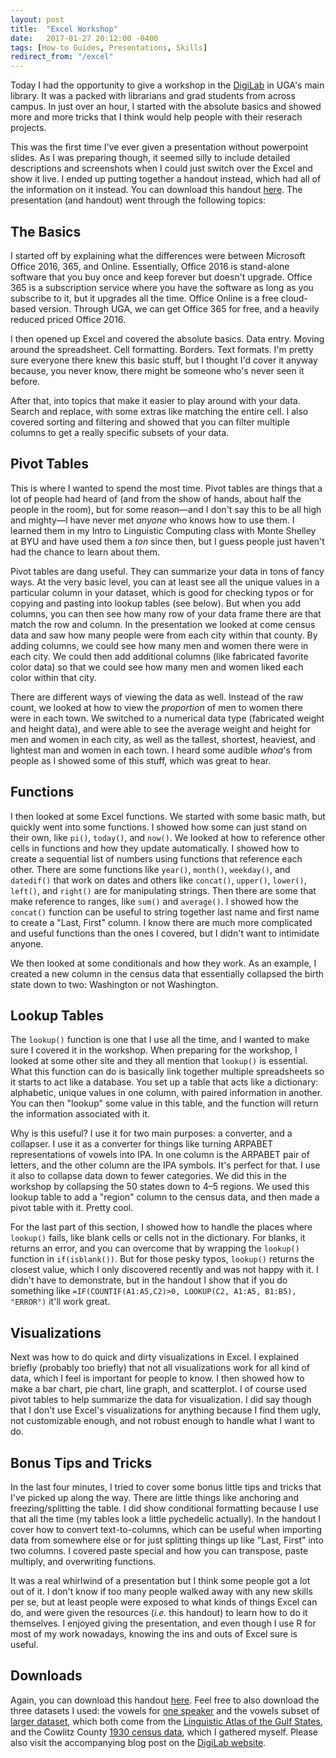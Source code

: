 ```yaml
---
layout: post
title:  "Excel Workshop"
date:   2017-01-27 20:12:00 -0400
tags: [How-to Guides, Presentations, Skills]
redirect_from: "/excel"
---
```


Today I had the opportunity to give a workshop in the [DigiLab](https://digi.uga.edu) in UGA's main library. It was a packed with librarians and grad students from across campus. In just over an hour, I started with the absolute basics and showed more and more tricks that I think would help people with their reserach projects.

This was the first time I've ever given a presentation without powerpoint slides. As I was preparing though, it seemed silly to include detailed descriptions and screenshots when I could just switch over the Excel and show it live. I ended up putting together a handout instead, which had all of the information on it instead. You can download this handout <a href="/downloads/170127-ExcelWorkshop.pdf" title="download Excel handout">here</a>. The presentation (and handout) went through the following topics:

## The Basics

I started off by explaining what the differences were between Microsoft Office 2016, 365, and Online. Essentially, Office 2016 is stand-alone software that you buy once and keep forever but doesn't upgrade. Office 365 is a subscription service where you have the software as long as you subscribe to it, but it upgrades all the time. Office Online is a free cloud-based version. Through UGA, we can get Office 365 for free, and a heavily reduced priced Office 2016.

I then opened up Excel and covered the absolute basics. Data entry. Moving around the spreadsheet. Cell formatting. Borders. Text formats. I'm pretty sure everyone there knew this basic stuff, but I thought I'd cover it anyway because, you never know, there might be someone who's never seen it before.

After that, into topics that make it easier to play around with your data. Search and replace, with some extras like matching the entire cell. I also covered sorting and filtering and showed that you can filter multiple columns to get a really specific subsets of your data.

## Pivot Tables

This is where I wanted to spend the most time. Pivot tables are things that a lot of people had heard of (and from the show of hands, about half the people in the room), but for some reason—and I don't say this to be all high and mighty—I have never met *anyone* who knows how to use them. I learned them in my Intro to Linguistic Computing class with Monte Shelley at BYU and have used them a *ton* since then, but I guess people just haven't had the chance to learn about them. 

Pivot tables are dang useful. They can summarize your data in tons of fancy ways. At the very basic level, you can at least see all the unique values in a particular column in your dataset, which is good for checking typos or for copying and pasting into lookup tables (see below). But when you add columns, you can then see how many row of your data frame there are that match the row and column. In the presentation we looked at come census data and saw how many people were from each city within that county. By adding columns, we could see how many men and women there were in each city. We could then add additional columns (like fabricated favorite color data) so that we could see how many men and women liked each color within that city. 

There are different ways of viewing the data as well. Instead of the raw count, we looked at how to view the *proportion* of men to women there were in each town. We switched to a numerical data type (fabricated weight and height data), and were able to see the average weight and height for men and women in each city, as well as the tallest, shortest, heaviest, and lightest man and women in each town. I heard some audible *whoa*'s from people as I showed some of this stuff, which was great to hear.

## Functions

I then looked at some Excel functions. We started with some basic math, but quickly went into some functions. I showed how some can just stand on their own, like `pi()`, `today()`, and `now()`. We looked at how to reference other cells in functions and how they update automatically. I showed how to create a sequential list of numbers using functions that reference each other. There are some functions like `year()`, `month()`, `weekday()`, and `datedif()` that work on dates and others like `concat()`, `upper()`, `lower()`, `left()`, and `right()` are for manipulating strings. Then there are some that make reference to ranges, like `sum()` and `average()`. I showed how the `concat()` function can be useful to string together last name and first name to create a "Last, First" column. I know there are much more complicated and useful functions than the ones I covered, but I didn't want to intimidate anyone.

We then looked at some conditionals and how they work. As an example, I created a new column in the census data that essentially collapsed the birth state down to two: Washington or not Washington. 

## Lookup Tables

The `lookup()` function is one that I use all the time, and I wanted to make sure I covered it in the workshop. When preparing for the workshop, I looked at some other site and they all mention that `lookup()` is essential. What this function can do is basically link together multiple spreadsheets so it starts to act like a database. You set up a table that acts like a dictionary: alphabetic, unique values in one column, with paired information in another. You can then "lookup" some value in this table, and the function will return the information associated with it. 

Why is this useful? I use it for two main purposes: a converter, and a collapser. I use it as a converter for things like turning ARPABET representations of vowels into IPA. In one column is the ARPABET pair of letters, and the other column are the IPA symbols. It's perfect for that. I use it also to collapse data down to fewer categories. We did this in the workshop by collapsing the 50 states down to 4–5 regions. We used this lookup table to add a "region" column to the census data, and then made a pivot table with it. Pretty cool.

For the last part of this section, I showed how to handle the places where `lookup()` fails, like blank cells or cells not in the dictionary. For blanks, it returns an error, and you can overcome that by wrapping the `lookup()` function in `if(isblank())`. But for those pesky typos, `lookup()` returns the closest value, which I only discovered recently and was not happy with it. I didn't have to demonstrate, but in the handout I show that if you do something like `=IF(COUNTIF(A1:A5,C2)>0, LOOKUP(C2, A1:A5, B1:B5), "ERROR")` it'll work great. 

## Visualizations

Next was how to do quick and dirty visualizations in Excel. I explained briefly (probably too briefly) that not all visualizations work for all kind of data, which I feel is important for people to know. I then showed how to make a bar chart, pie chart, line graph, and scatterplot. I of course used pivot tables to help summarize the data for visualization. I did say though that I don't use Excel's visualizations for anything because I find them ugly, not customizable enough, and not robust enough to handle what I want to do. 

## Bonus Tips and Tricks

In the last four minutes, I tried to cover some bonus little tips and tricks that I've picked up along the way. There are little things like anchoring and freezing/splitting the table. I did show conditional formatting because I use that all the time (my tables look a little pychedelic actually). In the handout I cover how to convert text-to-columns, which can be useful when importing data from somewhere else or for just splitting things up like "Last, First" into two columns. I covered paste special and how you can transpose, paste multiply, and overwriting functions. 

It was a real whirlwind of a presentation but I think some people got a lot out of it. I don't know if too many people walked away with any new skills per se, but at least people were exposed to what kinds of things Excel can do, and were given the resources (*i.e.* this handout) to learn how to do it themselves. I enjoyed giving the presentation, and even though I use R for most of my work nowadays, knowing the ins and outs of Excel sure is useful. 

## Downloads

Again, you can download this handout <a href="/downloads/170127-ExcelWorkshop.pdf" title="download Excel handout">here</a>. Feel free to also download the three datasets I used: the vowels for 
<a href="http://digi.uga.edu/wp-content/uploads/sites/9/2017/01/vowels_oneSpeaker.xlsx" title="vowels dataset" class="within">one speaker</a> and the vowels subset of <a href="http://digi.uga.edu/wp-content/uploads/sites/9/2017/01/vowels_1.xlsx" title="vowels dataset">larger dataset</a>, which both come from the <a href="http://www.lap.uga.edu" title="Linguistic Atlas Project" class="dot">Linguistic Atlas of the Gulf States</a>, and the Cowlitz County <a href="http://digi.uga.edu/wp-content/uploads/sites/9/2017/01/cowlitzData.xlsx" title="Cowlitz County census dataset">1930 census data</a>, which I gathered myself. Please also visit the accompanying blog post on the <a href="https://digi.uga.edu/news/be-a-data-magician/" title="DigiLab blog post" class="dot">DigiLab website</a>.